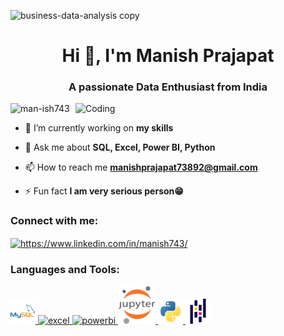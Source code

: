 ![business-data-analysis copy](https://github.com/Muskan213/Muskan213/assets/154724911/70e4bbd7-afed-471b-887a-6647d507e9eb)

<h1 align="center">Hi 👋, I'm Manish Prajapat</h1>
<h3 align="center">A passionate Data Enthusiast from India</h3>
<img align="right" alt="Coding" width="400" src="https://miro.medium.com/v2/resize:fit:1400/1*e4HBnH84BpwLCFr78xvfjg.gif">
<p align="left"> <img src="https://komarev.com/ghpvc/?username=man-ish743&label=Profile%20views&color=0e75b6&style=flat" alt="man-ish743" /> </p>

- 🔭 I’m currently working on **my skills**

- 💬 Ask me about **SQL, Excel, Power BI, Python**

- 📫 How to reach me **manishprajapat73892@gmail.com**

- ⚡ Fun fact **I am very serious person😁**

<h3 align="left">Connect with me:</h3>
<p align="left">
<a href="https://linkedin.com/in/https://www.linkedin.com/in/manish743/" target="blank"><img align="center" src="https://raw.githubusercontent.com/rahuldkjain/github-profile-readme-generator/master/src/images/icons/Social/linked-in-alt.svg" alt="https://www.linkedin.com/in/manish743/" height="30" width="40" /></a>
</p>

<h3 align="left">Languages and Tools:</h3>
<p align="left"> <a href="https://www.mysql.com/" target="_blank" rel="noreferrer"> <img src="https://raw.githubusercontent.com/devicons/devicon/master/icons/mysql/mysql-original-wordmark.svg" alt="mysql" width="40" height="40"/> </a> <a href="https://www.microsoft.com/en-us/microsoft-365/excel" target="_blank" rel="noreferrer"> <img src="https://img.icons8.com/color/512/microsoft-excel-2019--v1.png" alt="excel" width="40" height="40"/> </a> <a href="https://powerbi.microsoft.com/en-au/" target="_blank" rel="noreferrer"> <img src="https://img.icons8.com/color/1x/power-bi.png" alt="powerbi" width="40" height="40"/> </a> <a href="https://jupyter.org/" target="_blank" rel="noreferrer"> <img src="https://github.com/devicons/devicon/blob/master/icons/jupyter/jupyter-original-wordmark.svg" title="Jupyter" alt="Jupyter" width="60" height="60"/> </a> <a href="https://www.python.org" target="_blank" rel="noreferrer"> <img src="https://raw.githubusercontent.com/devicons/devicon/master/icons/python/python-original.svg" alt="python" width="40" height="40"/> </a> <a href="https://pandas.pydata.org/" target="_blank" rel="noreferrer"> <img src="https://raw.githubusercontent.com/devicons/devicon/2ae2a900d2f041da66e950e4d48052658d850630/icons/pandas/pandas-original.svg" alt="pandas" width="40" height="40"/> </p>



